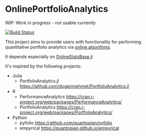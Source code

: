 # OnlinePortfolioAnalytics

WIP: Work in progress - not usable currently

[![Build Status](https://github.com/femtotrader/OnlinePortfolioAnalytics.jl/actions/workflows/CI.yml/badge.svg?branch=main)](https://github.com/femtotrader/OnlinePortfolioAnalytics.jl/actions/workflows/CI.yml?query=branch%3Amain)

This project aims to provide users with functionality for performing quantitative portfolio analytics via [online algorithms](https://en.wikipedia.org/wiki/Online_algorithm).

It depends especially on [OnlineStatsBase.jl](https://joshday.github.io/OnlineStats.jl/)

It's inspired by the following projects:

- Julia
  - PortfolioAnalytics.jl https://github.com/doganmehmet/PortfolioAnalytics.jl
- R
  - PerformanceAnalytics https://cran.r-project.org/web/packages/PerformanceAnalytics/
  - PortfolioAnalytics https://cran.r-project.org/web/packages/PortfolioAnalytics/
- Python
  - pyfolio https://github.com/quantopian/pyfolio
  - empyrical https://quantopian.github.io/empyrical
